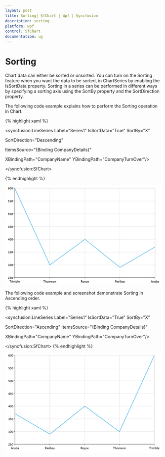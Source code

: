 ```yaml
---
layout: post
title: Sorting| SfChart | Wpf | Syncfusion
description: sorting 
platform: wpf
control: SfChart
documentation: ug
---
```


# Sorting 

Chart data can either be sorted or unsorted. You can turn on the Sorting feature when you want the data to be sorted, in ChartSeries by enabling the IsSortData property. Sorting in a series can be performed in different ways by specifying a sorting axis using the SortBy property and the SortDirection property.

The following code example explains how to perform the Sorting operation in Chart.

{% highlight xaml %}


<syncfusion:LineSeries Label="Series1" IsSortData="True" SortBy="X"                 

SortDirection="Descending"  

ItemsSource="{Binding CompanyDetails}" 

XBindingPath="CompanyName"        YBindingPath="CompanyTurnOver"/>

</syncfusion:SfChart>


{% endhighlight %}


![C:/Users/rachel/Desktop/wpf/sshot-64.png](Sorting_images/Sorting_img1.png)



The following code example and screenshot demonstrate Sorting in Ascending order.

{% highlight xaml %}



<syncfusion:LineSeries Label="Series1" IsSortData="True" SortBy="X"                 

SortDirection="Ascending" ItemsSource="{Binding CompanyDetails}" 

XBindingPath="CompanyName" YBindingPath="CompanyTurnOver"/>

</syncfusion:SfChart>
{% endhighlight %}

![C:/Users/rachel/Desktop/wpf/sshot-65.png](Sorting_images/Sorting_img2.png)



